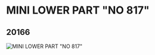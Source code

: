# MINI LOWER PART "NO 817"
## 20166
![MINI LOWER PART "NO 817"](https://lc-www-live-s.legocdn.com/media/bricks/5/2/6103688.jpg)